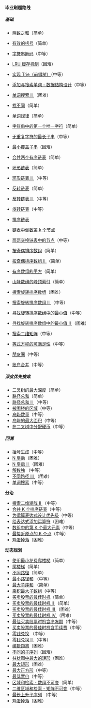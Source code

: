 #### 毕业刷题路线

##### 基础

- [两数之和](http://leetcode-cn.com/problems/two-sum)（简单）

- [有效的括号](http://leetcode-cn.com/problems/valid-parentheses/)（简单）

- [字符串解码](http://leetcode-cn.com/problems/decode-string/)（中等）

- [ LRU 缓存机制](http://leetcode-cn.com/problems/lru-cache/submissions/)（困难）

- [实现 Trie（前缀树）](http://leetcode-cn.com/problems/implement-trie-prefix-tree/)（中等）

- [添加与搜索单词 - 数据结构设计](http://leetcode-cn.com/problems/add-and-search-word-data-structure-design/)（中等）

- [单词搜索 II ](http://leetcode-cn.com/problems/word-search-ii/)（困难）

- [找不同](http://leetcode-cn.com/problems/find-the-difference/)（简单）

- [单词规律](http://leetcode-cn.com/problems/word-pattern/)（简单）

- [字符串中的第一个唯一字符](http://leetcode-cn.com/problems/first-unique-character-in-a-string)（简单）

- [无重复字符的最长子串](http://leetcode-cn.com/problems/longest-substring-without-repeating-characters)（中等）

- [最小覆盖子串](http://leetcode-cn.com/problems/minimum-window-substring/)（困难）

- [合并两个有序链表](http://leetcode-cn.com/problems/merge-two-sorted-lists)（简单）

- [环形链表](http://leetcode-cn.com/problems/linked-list-cycle)（简单）

- [环形链表 II ](http://leetcode-cn.com/problems/linked-list-cycle-ii)（中等）

- [反转链表](http://leetcode-cn.com/problems/reverse-linked-list)（简单）

- [反转链表 II ](http://leetcode-cn.com/problems/reverse-linked-list-ii)（中等）

- [旋转链表](http://leetcode-cn.com/problems/rotate-list)（中等）

- [排序链表](http://leetcode-cn.com/problems/sort-list/)

- [链表中倒数第 k 个节点](http://leetcode-cn.com/problems/lian-biao-zhong-dao-shu-di-kge-jie-dian-lcof/)

- [两两交换链表中的节点](http://leetcode-cn.com/problems/swap-nodes-in-pairs)（中等）

- [按奇偶排序数组](http://leetcode-cn.com/problems/sort-array-by-parity/)（简单）

- [按奇偶排序数组 II ](http://leetcode-cn.com/problems/sort-array-by-parity-ii/)（简单）

- [有序数组的平方](http://leetcode-cn.com/problems/squares-of-a-sorted-array/)（简单）

- [山脉数组的峰顶索引](http://leetcode-cn.com/problems/peak-index-in-a-mountain-array)（简单）

- [搜索旋转排序数组](http://leetcode-cn.com/problems/search-in-rotated-sorted-array)（困难）

- [搜索旋转排序数组 II ](http://leetcode-cn.com/problems/search-in-rotated-sorted-array-ii/)（中等）

- [寻找旋转排序数组中的最小值](http://leetcode-cn.com/problems/find-minimum-in-rotated-sorted-array/)（中等）

- [寻找旋转排序数组中的最小值 II ](http://leetcode-cn.com/problems/find-minimum-in-rotated-sorted-array-ii/)（困难）

- [搜索二维矩阵](http://leetcode-cn.com/problems/search-a-2d-matrix)（中等）

- [等式方程的可满足性](http://leetcode-cn.com/problems/satisfiability-of-equality-equations/)（中等）

- [朋友圈](http://leetcode-cn.com/problems/friend-circles/)（中等）

- [账户合并](http://leetcode-cn.com/problems/accounts-merge/)（中等）

##### 深度优先搜索

- [二叉树的最大深度](http://leetcode-cn.com/problems/maximum-depth-of-binary-tree)（简单）
- [路径总和](http://leetcode-cn.com/problems/path-sum/)（简单）
- [路径总和 II ](http://leetcode-cn.com/problems/path-sum-ii/)（中等）
- [被围绕的区域](http://leetcode-cn.com/problems/surrounded-regions/)（中等）
- [岛屿数量](http://leetcode-cn.com/problems/number-of-islands/)（中等）
- [岛屿的最大面积](http://leetcode-cn.com/problems/max-area-of-island/)（中等）
- [在二叉树中分配硬币](http://leetcode-cn.com/problems/distribute-coins-in-binary-tree/)（中等）

##### 回溯

- [括号生成](http://leetcode-cn.com/problems/generate-parentheses/)（中等）
- [ N 皇后](http://leetcode-cn.com/problems/n-queens/)（困难）
- [ N 皇后 II ](http://leetcode-cn.com/problems/n-queens-ii/)（困难）
- [解数独](http://leetcode-cn.com/problems/sudoku-solver/)	（中等）
- [不同路径 III ](http://leetcode-cn.com/problems/unique-paths-iii/)（困难）
- [单词搜索](http://leetcode-cn.com/problems/word-search/)（中等）

**分治**

- [搜索二维矩阵 II ](http://leetcode-cn.com/problems/search-a-2d-matrix-ii/)（中等）
- [合并 K 个排序链表](http://leetcode-cn.com/problems/merge-k-sorted-lists)（中等）
- [为运算表达式设计优先级](http://leetcode-cn.com/problems/different-ways-to-add-parentheses)（中等）
- [给表达式添加运算符](http://leetcode-cn.com/problems/expression-add-operators)（困难）
- [数组中的第 K 个最大元素](http://leetcode-cn.com/problems/kth-largest-element-in-an-array)（中等）
- [最接近原点的 K 个点](http://leetcode-cn.com/problems/k-closest-points-to-origin/)（中等）
- [鸡蛋掉落](http://leetcode-cn.com/problems/super-egg-drop/)（困难）

**动态规划**

- [使用最小花费爬楼梯](http://leetcode-cn.com/problems/min-cost-climbing-stairs)（简单）
- [爬楼梯](http://leetcode-cn.com/problems/climbing-stairs)（简单）
- [不同路径](http://leetcode-cn.com/problems/unique-paths/)（简单）
- [最小路径和](http://leetcode-cn.com/problems/minimum-path-sum/)	（中等）
- [最大子序和](http://leetcode-cn.com/problems/maximum-subarray/)	（简单）
- [乘积最大子数组](http://leetcode-cn.com/problems/maximum-product-subarray/)（中等）
- [买卖股票的最佳时机](http://leetcode-cn.com/problems/best-time-to-buy-and-sell-stock)（简单）
- [买卖股票的最佳时机 II ](http://leetcode-cn.com/problems/best-time-to-buy-and-sell-stock-ii/)（简单）
- [买卖股票的最佳时机 III ](http://leetcode-cn.com/problems/best-time-to-buy-and-sell-stock-iii/)（困难）
- [买卖股票的最佳时机 IV ](http://leetcode-cn.com/problems/best-time-to-buy-and-sell-stock-iv/)（困难）
- [最佳买卖股票时机含冷冻期](http://leetcode-cn.com/problems/best-time-to-buy-and-sell-stock-with-cooldown/)（中等）
- [买卖股票的最佳时机含手续费](http://leetcode-cn.com/problems/best-time-to-buy-and-sell-stock-with-transaction-fee)（中等）
- [零钱兑换](http://leetcode-cn.com/problems/coin-change)	（中等）
- [零钱兑换 II ](http://leetcode-cn.com/problems/coin-change-2)（中等）
- [编辑距离](http://leetcode-cn.com/problems/edit-distance)（困难）
- [不同的子序列](http://leetcode-cn.com/problems/distinct-subsequences/)（困难）
- [柱状图中最大的矩形](http://leetcode-cn.com/problems/largest-rectangle-in-histogram/)（困难）
- [最大矩形](http://leetcode-cn.com/problems/maximal-rectangle/)（困难）
- [最大正方形](http://leetcode-cn.com/problems/maximal-square/)（中等）
- [最低票价](http://leetcode-cn.com/problems/minimum-cost-for-tickets/)（中等）
- [区域和检索 - 数组不可变](http://leetcode-cn.com/problems/range-sum-query-immutable/)（简单）
- [二维区域和检索 - 矩阵不可变](http://leetcode-cn.com/problems/range-sum-query-2d-immutable/)（中等）
- [最长上升子序列](http://leetcode-cn.com/problems/longest-increasing-subsequence)	（中等）
- [鸡蛋掉落](http://leetcode-cn.com/problems/super-egg-drop/)（困难）









